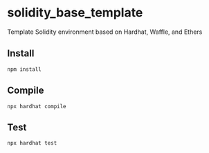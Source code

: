 # solidity_base_template
Template Solidity environment based on Hardhat, Waffle, and Ethers

## Install
```
npm install
```

## Compile
```
npx hardhat compile
```

## Test
```
npx hardhat test
```
